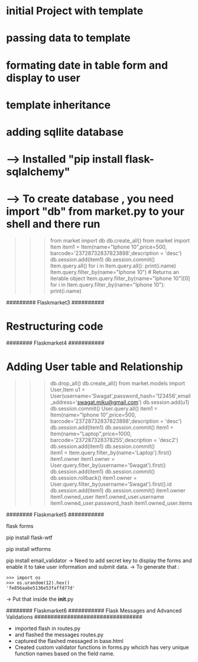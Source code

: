 # initial Project with template
# passing data to template
# formating date in table form and display to user
# template inheritance

# adding sqllite database
 # --> Installed "pip install flask-sqlalchemy"
 # --> To create database , you need import "db" from market.py to your shell and there run 

>>> from market import db
>>> db.create_all()
>>> from market import Item
>>> item1 = Item(name="Iphone 10",price=500, barcode='23728732837823898',description = 'desc')
>>> db.session.add(item1) 
>>> db.session.commit()
>>> Item.query.all()
>>> for i in Item.query.all(): 
>>>    print(i.name)
>>> Item.query.filter_by(name="Iphone 10")   # Returns an iterable object
>>> Item.query.filter_by(name="Iphone 10")[0]
>>> for i in Item.query.filter_by(name="Iphone 10"): print(i.name)

######### Flaskmarket3 ##########

# Restructuring code

######## Flaskmarket4 ###########

# Adding User table and Relationship

>>> db.drop_all()
>>> db.create_all()
>>> from market.models import User,Item
>>> u1 = User(username='Swagat',password_hash='123456',email_address='swagat.miku@gmail.com')
>>> db.session.add(u1)
>>> db.session.commit()
>>> User.query.all()
>>> item1 = Item(name="Iphone 10",price=500, barcode='23728732837823898',description = 'desc') 
>>> db.session.add(item1) 
>>> db.session.commit()
>>> item1 = Item(name="Laptop",price=1000, barcode='237287328378255',description = 'desc2') 
>>> db.session.add(item1) 
>>> db.session.commit()  
>>> item1 = Item.query.filter_by(name='Laptop').first()
>>> item1.owner
>>> item1.owner = User.query.filter_by(username='Swagat').first()
>>> db.session.add(item1)
>>> db.session.commit()
>>> db.session.rollback()
>>> item1.owner = User.query.filter_by(username='Swagat').first().id
>>> db.session.add(item1)
>>> db.session.commit()
>>> item1.owner
>>> item1.owned_user
>>> item1.owned_user.username
>>> item1.owned_user.password_hash
>>> item1.owned_user.items


######## Flaskmarket5 ###########

flask forms

pip install flask-wtf

pip install wtforms

pip install email_validator
-> Need to add secret key to display the forms and enable it to take user information and submit data.
-> To generate that :

    >>> import os
    >>> os.urandom(12).hex()
    'fe856aabe5136e53faffd77d'
-> Put that inside the __init__.py


######## Flaskmarket6 ###########
Flask Messages and Advanced Validations
#################################

- imported flash in routes.py
- and flashed the messages routes.py
- captured the flashed messaged in base.html
- Created custom validator functions in forms.py whcich has very unique function names based on
  the field name.
   